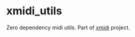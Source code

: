 # xmidi_utils
Zero dependency midi utils.
Part of [xmidi](https://github.com/iamguid/xmidi) project.
